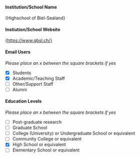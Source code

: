 #### Institution/School Name 
{Highschool of Biel-Sealand}

#### Instiution/School Website
{https://www.gbsl.ch/}

#### Email Users

*Please place an x between the square brackets if yes*
- [x] Students
- [x] Academic/Teaching Staff
- [ ] Other/Support Staff
- [ ] Alumni

#### Education Levels

*Please place an x between the square brackets if yes*

- [ ] Post-graduate research
- [ ] Graduate School
- [ ] College (University) or Undergraduate School or equivalent
- [ ] Community College or equivalent
- [x] High School or equivalent
- [ ] Elementary School or equivalent
